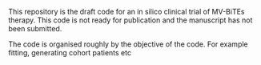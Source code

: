 This repository is the draft code for an in silico clinical trial of MV-BiTEs therapy. This code is not ready for publication and the manuscript has not been submitted. 

The code is organised roughly by the objective of the code. For example fitting, generating cohort patients etc
